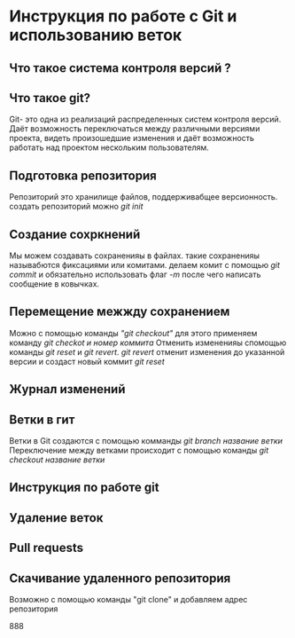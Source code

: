 # Инструкция по работе с Git и использованию веток

## Что такое система контроля версий ?

## Что такое git?

Git- это одна из реализаций распределенных систем контроля версий. Даёт возможность переключаться между различными версиями проекта, видеть произошедшие изменения и даёт возможность работать над проектом нескольким пользователям.


## Подготовка репозитория
Репозиторий это хранилище файлов, поддерживабщее версионность. создать репозиторий можно *git init*

## Создание сохркнений
Мы можем создавать сохраненияы в файлах. такие сохраненияы называбются фиксациями или комитами. делаем комит с помощью *git commit* и обязательно использовать флаг *-m* после чего написать сообщение в ковычках.

## Перемещение межжду сохранением
Можно с помощью команды *"git checkout"* для этого применяем команду *git checkot и номер коммита*
Отменить измененияы спомощью команды *git reset* и *git revert*. *git revert* отменит изменения до указанной версии и создаст новый коммит
*git reset* 

## Журнал изменений


## Ветки в гит
Ветки в Git создаются с помощью комманды *git branch  название ветки* 
Переключение между ветками происходит с помощью команды *git checkout название ветки*

## Инструкция по работе git

## Удаление веток

## Pull requests



## Скачивание удаленного репозитория
Возможно с помощью команды "git clone" и добавляем адрес репозитория

888

